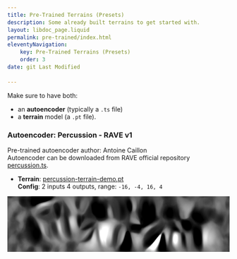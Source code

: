 ```yaml
---
title: Pre-Trained Terrains (Presets)
description: Some already built terrains to get started with.
layout: libdoc_page.liquid
permalink: pre-trained/index.html
eleventyNavigation:
    key: Pre-Trained Terrains (Presets)
    order: 3
date: git Last Modified

---
```


Make sure to have both:
* an **autoencoder** (typically a `.ts` file)
* a **terrain** model (a `.pt` file).




### Autoencoder: Percussion - RAVE v1
Pre-trained autoencoder author: Antoine Caillon  
Autoencoder can be downloaded from RAVE official repository [percussion.ts](https://acids-ircam.github.io/rave_models_download).

* **Terrain**: [percussion-terrain-demo.pt](https://github.com/jasper-zheng/nn_terrain/raw/refs/heads/main/pre-trained/percussion-terrain-demo.pt)<br>
**Config**: 2 inputs 4 outputs, range: `-16, -4, 16, 4`<br>
<img class="damier" src="https://github.com/jasper-zheng/nn_terrain/blob/main/pre-trained/percussion-terrain-demo.png?raw=true" alt="Trajectories">
